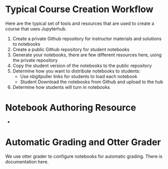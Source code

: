 # Typical Course Creation Workflow

Here are the typical set of tools and resources that are used to create a course that uses Jupyterhub.

1. Create a private Github repository for instructor materials and solutions to notebooks
2. Create a public Github repository for student notebooks
3. Generate your notebooks, there are few different resources here, using the private repository
4. Copy the student version of the notebooks to the public repository
5. Determine how you want to distribute notebooks to students:
    - Use nbgitpuller links for students to load each notebook
    - Student Download the notebooks from Github and upload to the hub
6. Determine how students will turn in notebooks

# Notebook Authoring Resource
- 
# Automatic Grading and Otter Grader

We use otter grader to configure notebooks for automatic grading. There is documentation here.
